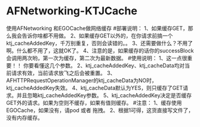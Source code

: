 # AFNetworking-KTJCache
使用AFNetworking 和EGOCache做网络缓存
#部署说明：
    1、如果缓存GET，那么我会告诉你啥都不用做。
    2、如果缓存GET以外的，在你请求前搞一个ktj_cacheAddedKey，千万别重复，否则会读错的。。
    3、还需要做什么？不用了啊。什么都不用了，这就OK了。
    4、注意的是，如果缓存的话你的successBlock会调用两次哟，第一次为缓存，第二次为最新数据。
#使用说明：
    1、这一点很重要！！
        你要看懂这几个参数。
    2、ktj_cacheAddedKey、ktj_cacheData均对当前请求有效，当前请求放飞之后会被重置。
    3、AFHTTPRequestOperationManager的ktj_cacheData为NO时，ktj_cacheAddedKey失效。
    4、ktj_cacheData默认为YES，则只缓存了GET请求。并且忽略ktj_cacheAddedKey参数。
    5、ktj_cacheAddedKey决定是否缓存GET外的请求。如果为空则不缓存，如果有值则缓存。
#注意：
    1、缓存使用EGOCache，如果没有，请pod 或者 拖拽。
    2、根据1可得，这货直接写文件了，没有内存缓存。
